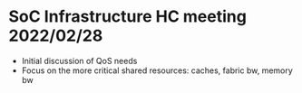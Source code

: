# SoC Infrastructure HC meeting 2022/02/28

 * Initial discussion of QoS needs
 * Focus on the more critical shared resources: caches, fabric bw, memory bw

